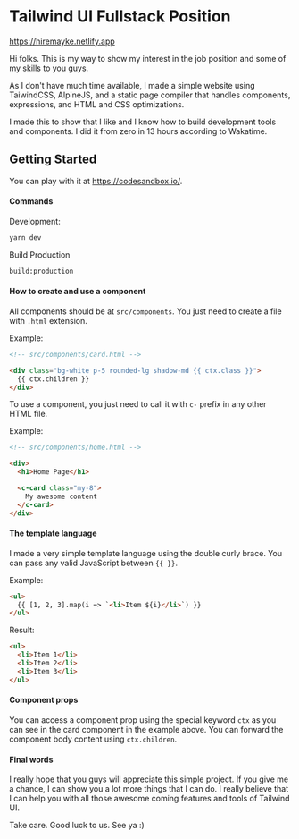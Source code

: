 # Tailwind UI Fullstack Position

https://hiremayke.netlify.app


Hi folks. This is my way to show my interest in the job position and some of my skills to you guys.

As I don't have much time available, I made a simple website using TaiwindCSS, AlpineJS, and a static page compiler that handles components, expressions, and HTML and CSS optimizations.

I made this to show that I like and I know how to build development tools and components. I did it from zero in 13 hours according to Wakatime.


## Getting Started

You can play with it at https://codesandbox.io/.

#### Commands

Development:

```bash
yarn dev
```

Build Production

```bash
build:production
```

#### How to create and use a component

All components should be at `src/components`. You just need to create a file with `.html` extension.

Example:

```html
<!-- src/components/card.html -->

<div class="bg-white p-5 rounded-lg shadow-md {{ ctx.class }}">
  {{ ctx.children }}
</div>
```

To use a component, you just need to call it with `c-` prefix in any other HTML file.

Example:


```html
<!-- src/components/home.html -->

<div>
  <h1>Home Page</h1>

  <c-card class="my-8">
    My awesome content
  </c-card>
</div>
```

#### The template language

I made a very simple template language using the double curly brace. You can pass any valid JavaScript between `{{ }}`.

Example:

```html
<ul>
  {{ [1, 2, 3].map(i => `<li>Item ${i}</li>`) }}
</ul>
```

Result:

```html
<ul>
  <li>Item 1</li>
  <li>Item 2</li>
  <li>Item 3</li>
</ul>
```


#### Component props

You can access a component prop using the special keyword `ctx` as you can see in the card component in the example above. You can forward the component body content using `ctx.children`.

#### Final words

I really hope that you guys will appreciate this simple project. If you give me a chance, I can show you a lot more things that I can do. I really believe that I can help you with all those awesome coming features and tools of Tailwind UI.

Take care. Good luck to us. See ya :)
